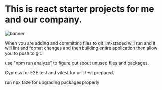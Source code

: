 <h1>This is react starter projects for me and our company.</h1>

![banner](https://github.com/user-attachments/assets/5e00cdb3-bb29-43f7-a906-981f26b48ed0)

<p>When you are adding and committing files to git,lint-staged will run and it will lint and format changes and then building entire application then allow you to push to git.</p>
<p>use "npm run analyze" to figure out about unused files and packages.</p>
<p>Cypress for E2E test and vitest for unit test prepared.</p>
<p>
run npx taze for upgrading packages properly
</p>
